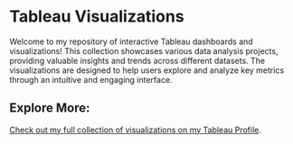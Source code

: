 # Tableau Visualizations

Welcome to my repository of interactive Tableau dashboards and visualizations! This collection showcases various data analysis projects, providing valuable insights and trends across different datasets. The visualizations are designed to help users explore and analyze key metrics through an intuitive and engaging interface.

## Explore More:
[Check out my full collection of visualizations on my Tableau Profile](https://public.tableau.com/app/profile/trevin.rodrigo/vizzes).
